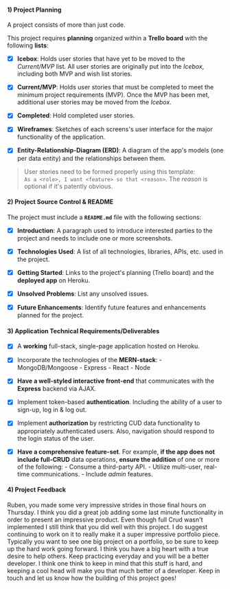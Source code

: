 #### 1) Project Planning

A project consists of more than just code.

This project requires **planning** organized within a **Trello board** with the following **lists**:

-[x] **Icebox**: Holds user stories that have yet to be moved to the _Current/MVP_ list. All user stories are originally put into the _Icebox_, including both MVP and wish list stories.

-[x] **Current/MVP**: Holds user stories that must be completed to meet the minimum project requirements (MVP). Once the MVP has been met, additional user stories may be moved from the _Icebox_.

-[x] **Completed**: Hold completed user stories.

-[x] **Wireframes**: Sketches of each screens's user interface for the major functionality of the application.

-[x] **Entity-Relationship-Diagram (ERD)**: A diagram of the app's models (one per data entity) and the relationships between them.

> User stories need to be formed properly using this template:<br>`As a <role>, I want <feature> so that <reason>`. The _reason_ is optional if it's patently obvious.

#### 2) Project Source Control & README

The project must include a **`README.md`** file with the following sections:

-[x] **Introduction**: A paragraph used to introduce interested parties to the project and needs to include one or more screenshots.

-[x] **Technologies Used**: A list of all technologies, libraries, APIs, etc. used in the project.

-[x] **Getting Started**: Links to the project's planning (Trello board) and the **deployed app** on Heroku.

-[x] **Unsolved Problems**: List any unsolved issues.

-[x] **Future Enhancements**: Identify future features and enhancements planned for the project.

#### 3) Application Technical Requirements/Deliverables

-[x] A **working** full-stack, single-page application hosted on Heroku.

-[x] Incorporate the technologies of the **MERN-stack**: - MongoDB/Mongoose - Express - React - Node

-[x] **Have a well-styled interactive front-end** that communicates with the **Express** backend via AJAX.

-[x] Implement token-based **authentication**. Including the ability of a user to sign-up, log in & log out.

-[x] Implement **authorization** by restricting CUD data functionality to appropriately authenticated users. Also, navigation should respond to the login status of the user.

-[x] **Have a comprehensive feature-set**. For example, **if the app does not include full-CRUD** data operations, **ensure the addition** of one or more of the following: - Consume a third-party API. - Utilize multi-user, real-time communications. - Include _admin_ features.

#### 4) Project Feedback

Ruben, you made some very impressive strides in those final hours on Thursday. I think you did a great job adding some last minute functionality in order to present an impressive product. Even though full Crud wasn't implemented I still think that you did well with this project. I do suggest continuing to work on it to really make it a super impressive portfolio piece. Typically you want to see one big project on a portfolio, so be sure to keep up the hard work going forward. I think you have a big heart with a true desire to help others. Keep practicing everyday and you will be a better developer. I think one think to keep in mind that this stuff is hard, and keeping a cool head will make you that much better of a developer. Keep in touch and let us know how the building of this project goes!